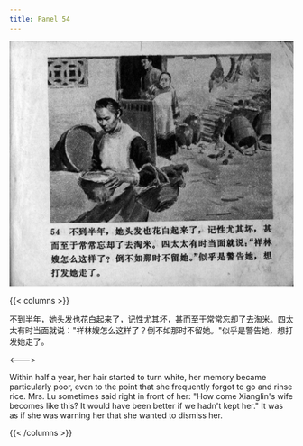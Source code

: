```yaml
---
title: Panel 54
---
```


![zhufu panel](./../../images/zhufu/seifert0772_zf_0059_054.jpg)

{{< columns >}}

不到半年，她头发也花白起来了，记性尤其坏，甚而至于常常忘却了去淘米。四太太有时当面就说："祥林嫂怎么这样了？倒不如那时不留她。"似乎是警告她，想打发她走了。

<--->

Within half a year, her hair started to turn white, her memory became particularly poor, even to the point that she frequently forgot to go and rinse rice. Mrs. Lu sometimes said right in front of her: "How come Xianglin's wife becomes like this? It would have been better if we hadn't kept her." It was as if she was warning her that she wanted to dismiss her.

{{< /columns >}}